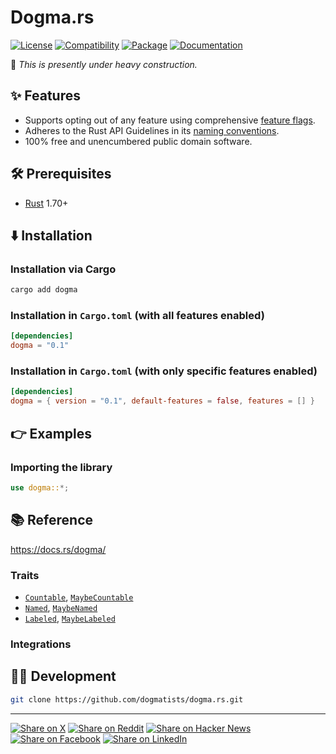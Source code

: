 # Dogma.rs

[![License](https://img.shields.io/badge/license-Public%20Domain-blue.svg)](https://unlicense.org)
[![Compatibility](https://img.shields.io/badge/rust-1.70%2B-blue)](https://rust-lang.org)
[![Package](https://img.shields.io/crates/v/dogma)](https://crates.io/crates/dogma)
[![Documentation](https://docs.rs/dogma/badge.svg)](https://docs.rs/dogma/)

🚧 _This is presently under heavy construction._

## ✨ Features

- Supports opting out of any feature using comprehensive [feature flags].
- Adheres to the Rust API Guidelines in its [naming conventions].
- 100% free and unencumbered public domain software.

## 🛠️ Prerequisites

- [Rust](https://rust-lang.org) 1.70+

## ⬇️ Installation

### Installation via Cargo

```bash
cargo add dogma
```

### Installation in `Cargo.toml` (with all features enabled)

```toml
[dependencies]
dogma = "0.1"
```

### Installation in `Cargo.toml` (with only specific features enabled)

```toml
[dependencies]
dogma = { version = "0.1", default-features = false, features = [] }
```

## 👉 Examples

### Importing the library

```rust
use dogma::*;
```

## 📚 Reference

https://docs.rs/dogma/

### Traits

- [`Countable`], [`MaybeCountable`]
- [`Named`], [`MaybeNamed`]
- [`Labeled`], [`MaybeLabeled`]

### Integrations

## 👨‍💻 Development

```bash
git clone https://github.com/dogmatists/dogma.rs.git
```

---

[![Share on X](https://img.shields.io/badge/share%20on-x-03A9F4?logo=x)](https://x.com/intent/post?url=https://github.com/dogmatists/dogma.rs&text=Dogma.rs)
[![Share on Reddit](https://img.shields.io/badge/share%20on-reddit-red?logo=reddit)](https://reddit.com/submit?url=https://github.com/dogmatists/dogma.rs&title=Dogma.rs)
[![Share on Hacker News](https://img.shields.io/badge/share%20on-hn-orange?logo=ycombinator)](https://news.ycombinator.com/submitlink?u=https://github.com/dogmatists/dogma.rs&t=Dogma.rs)
[![Share on Facebook](https://img.shields.io/badge/share%20on-fb-1976D2?logo=facebook)](https://www.facebook.com/sharer/sharer.php?u=https://github.com/dogmatists/dogma.rs)
[![Share on LinkedIn](https://img.shields.io/badge/share%20on-linkedin-3949AB?logo=linkedin)](https://www.linkedin.com/sharing/share-offsite/?url=https://github.com/dogmatists/dogma.rs)

[feature flags]: https://github.com/dogmatists/dogma.rs/blob/master/lib/dogma/Cargo.toml
[naming conventions]: https://rust-lang.github.io/api-guidelines/naming.html

[`Countable`]: https://docs.rs/dogma/latest/dogma/traits/trait.Countable.html
[`Labeled`]: https://docs.rs/dogma/latest/dogma/traits/trait.Labeled.html
[`MaybeCountable`]: https://docs.rs/dogma/latest/dogma/traits/trait.MaybeCountable.html
[`MaybeLabeled`]: https://docs.rs/dogma/latest/dogma/traits/trait.MaybeLabeled.html
[`MaybeNamed`]: https://docs.rs/dogma/latest/dogma/traits/trait.MaybeNamed.html
[`Named`]: https://docs.rs/dogma/latest/dogma/traits/trait.Named.html
